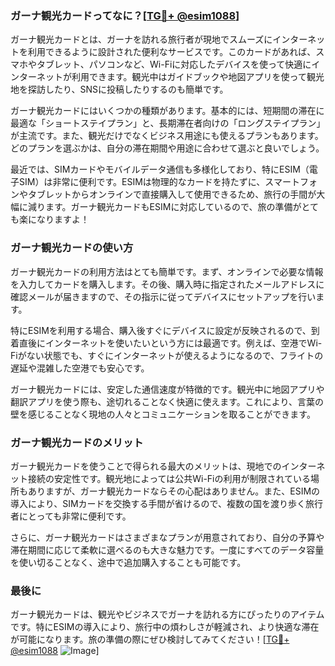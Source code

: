 ### ガーナ観光カードってなに？[[TG💪+ @esim1088](https://t.me/s/esim1088)]

ガーナ観光カードとは、ガーナを訪れる旅行者が現地でスムーズにインターネットを利用できるように設計された便利なサービスです。このカードがあれば、スマホやタブレット、パソコンなど、Wi-Fiに対応したデバイスを使って快適にインターネットが利用できます。観光中はガイドブックや地図アプリを使って観光地を探訪したり、SNSに投稿したりするのも簡単です。

ガーナ観光カードにはいくつかの種類があります。基本的には、短期間の滞在に最適な「ショートステイプラン」と、長期滞在者向けの「ロングステイプラン」が主流です。また、観光だけでなくビジネス用途にも使えるプランもあります。どのプランを選ぶかは、自分の滞在期間や用途に合わせて選ぶと良いでしょう。

最近では、SIMカードやモバイルデータ通信も多様化しており、特にESIM（電子SIM）は非常に便利です。ESIMは物理的なカードを持たずに、スマートフォンやタブレットからオンラインで直接購入して使用できるため、旅行の手間が大幅に減ります。ガーナ観光カードもESIMに対応しているので、旅の準備がとても楽になりますよ！

### ガーナ観光カードの使い方

ガーナ観光カードの利用方法はとても簡単です。まず、オンラインで必要な情報を入力してカードを購入します。その後、購入時に指定されたメールアドレスに確認メールが届きますので、その指示に従ってデバイスにセットアップを行います。

特にESIMを利用する場合、購入後すぐにデバイスに設定が反映されるので、到着直後にインターネットを使いたいという方には最適です。例えば、空港でWi-Fiがない状態でも、すぐにインターネットが使えるようになるので、フライトの遅延や混雑した空港でも安心です。

ガーナ観光カードには、安定した通信速度が特徴的です。観光中に地図アプリや翻訳アプリを使う際も、途切れることなく快適に使えます。これにより、言葉の壁を感じることなく現地の人々とコミュニケーションを取ることができます。

### ガーナ観光カードのメリット

ガーナ観光カードを使うことで得られる最大のメリットは、現地でのインターネット接続の安定性です。観光地によっては公共Wi-Fiの利用が制限されている場所もありますが、ガーナ観光カードならその心配はありません。また、ESIMの導入により、SIMカードを交換する手間が省けるので、複数の国を渡り歩く旅行者にとっても非常に便利です。

さらに、ガーナ観光カードはさまざまなプランが用意されており、自分の予算や滞在期間に応じて柔軟に選べるのも大きな魅力です。一度にすべてのデータ容量を使い切ることなく、途中で追加購入することも可能です。

### 最後に

ガーナ観光カードは、観光やビジネスでガーナを訪れる方にぴったりのアイテムです。特にESIMの導入により、旅行中の煩わしさが軽減され、より快適な滞在が可能になります。旅の準備の際にぜひ検討してみてください！[[TG💪+ @esim1088](https://t.me/s/esim1088) ![Image](https://i.postimg.cc/Y0z9fWf4/image.png)]